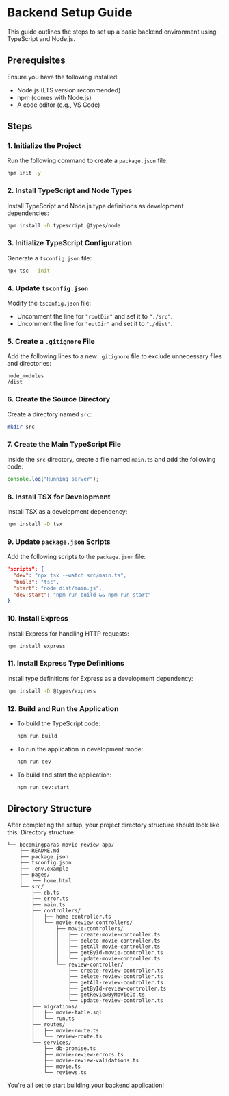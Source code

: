 # Backend Setup Guide

This guide outlines the steps to set up a basic backend environment using TypeScript and Node.js.

## Prerequisites
Ensure you have the following installed:
- Node.js (LTS version recommended)
- npm (comes with Node.js)
- A code editor (e.g., VS Code)

## Steps

### 1. Initialize the Project
Run the following command to create a `package.json` file:
```bash
npm init -y
```


### 2. Install TypeScript and Node Types
Install TypeScript and Node.js type definitions as development dependencies:
```bash
npm install -D typescript @types/node
```

### 3. Initialize TypeScript Configuration
Generate a `tsconfig.json` file:
```bash
npx tsc --init
```

### 4. Update `tsconfig.json`
Modify the `tsconfig.json` file:
- Uncomment the line for `"rootDir"` and set it to `"./src"`.
- Uncomment the line for `"outDir"` and set it to `"./dist"`.

### 5. Create a `.gitignore` File
Add the following lines to a new `.gitignore` file to exclude unnecessary files and directories:
```
node_modules
/dist
```

### 6. Create the Source Directory
Create a directory named `src`:
```bash
mkdir src
```

### 7. Create the Main TypeScript File
Inside the `src` directory, create a file named `main.ts` and add the following code:
```typescript
console.log("Running server");
```

### 8. Install TSX for Development
Install TSX as a development dependency:
```bash
npm install -D tsx
```

### 9. Update `package.json` Scripts
Add the following scripts to the `package.json` file:
```json
"scripts": {
  "dev": "npx tsx --watch src/main.ts",
  "build": "tsc",
  "start": "node dist/main.js",
  "dev:start": "npm run build && npm run start"
}
```

### 10. Install Express
Install Express for handling HTTP requests:
```bash
npm install express
```

### 11. Install Express Type Definitions
Install type definitions for Express as a development dependency:
```bash
npm install -D @types/express
```

### 12. Build and Run the Application
- To build the TypeScript code:
  ```bash
  npm run build
  ```

- To run the application in development mode:
  ```bash
  npm run dev
  ```

- To build and start the application:
  ```bash
  npm run dev:start
  ```

## Directory Structure
After completing the setup, your project directory structure should look like this:
Directory structure:
````
└── becomingparas-movie-review-app/
    ├── README.md
    ├── package.json
    ├── tsconfig.json
    ├── .env.example
    ├── pages/
    │   └── home.html
    └── src/
        ├── db.ts
        ├── error.ts
        ├── main.ts
        ├── controllers/
        │   ├── home-controller.ts
        │   └── movie-review-controllers/
        │       ├── movie-controllers/
        │       │   ├── create-movie-controller.ts
        │       │   ├── delete-movie-controller.ts
        │       │   ├── getAll-movie-controller.ts
        │       │   ├── getById-movie-controller.ts
        │       │   └── update-movie-controller.ts
        │       └── review-controller/
        │           ├── create-review-controller.ts
        │           ├── delete-review-controller.ts
        │           ├── getAll-review-controller.ts
        │           ├── getById-review-controller.ts
        │           ├── getReviewByMovieId.ts
        │           └── update-review-controller.ts
        ├── migrations/
        │   ├── movie-table.sql
        │   └── run.ts
        ├── routes/
        │   ├── movie-route.ts
        │   └── review-route.ts
        └── services/
            ├── db-promise.ts
            ├── movie-review-errors.ts
            ├── movie-review-validations.ts
            ├── movie.ts
            └── reviews.ts
````
You're all set to start building your backend application!
